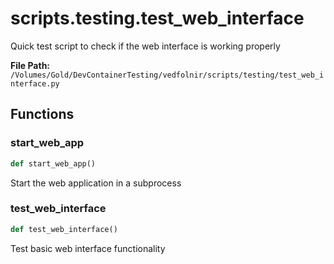 # scripts.testing.test_web_interface

Quick test script to check if the web interface is working properly

**File Path:** `/Volumes/Gold/DevContainerTesting/vedfolnir/scripts/testing/test_web_interface.py`

## Functions

### start_web_app

```python
def start_web_app()
```

Start the web application in a subprocess

### test_web_interface

```python
def test_web_interface()
```

Test basic web interface functionality

